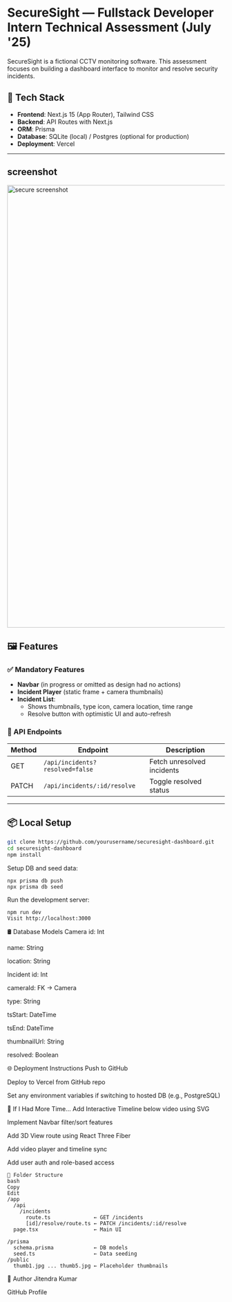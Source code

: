 # SecureSight — Fullstack Developer Intern Technical Assessment (July '25)

SecureSight is a fictional CCTV monitoring software. This assessment focuses on building a dashboard interface to monitor and resolve security incidents.

## 🔧 Tech Stack

- **Frontend**: Next.js 15 (App Router), Tailwind CSS
- **Backend**: API Routes with Next.js
- **ORM**: Prisma
- **Database**: SQLite (local) / Postgres (optional for production)
- **Deployment**: Vercel

---
## screenshot
<img width="1536" height="1024" alt="secure screenshot" src="https://github.com/user-attachments/assets/4154f001-bf26-47c1-9a7d-7b972633a921" />


## 🖼 Features

### ✅ Mandatory Features
- **Navbar** (in progress or omitted as design had no actions)
- **Incident Player** (static frame + camera thumbnails)
- **Incident List**:
  - Shows thumbnails, type icon, camera location, time range
  - Resolve button with optimistic UI and auto-refresh

### 🧪 API Endpoints

| Method | Endpoint                         | Description                    |
|--------|----------------------------------|--------------------------------|
| GET    | `/api/incidents?resolved=false` | Fetch unresolved incidents     |
| PATCH  | `/api/incidents/:id/resolve`    | Toggle resolved status         |

---

## 📦 Local Setup

```bash
git clone https://github.com/yourusername/securesight-dashboard.git
cd securesight-dashboard
npm install
```
Setup DB and seed data:
```
npx prisma db push
npx prisma db seed
```
Run the development server:
```
npm run dev
Visit http://localhost:3000
```
🛢 Database Models
Camera
id: Int

name: String

location: String

Incident
id: Int

cameraId: FK → Camera

type: String

tsStart: DateTime

tsEnd: DateTime

thumbnailUrl: String

resolved: Boolean

🌐 Deployment Instructions
Push to GitHub

Deploy to Vercel from GitHub repo

Set any environment variables if switching to hosted DB (e.g., PostgreSQL)

🧠 If I Had More Time...
Add Interactive Timeline below video using SVG

Implement Navbar filter/sort features

Add 3D View route using React Three Fiber

Add video player and timeline sync

Add user auth and role-based access
```
📁 Folder Structure
bash
Copy
Edit
/app
  /api
    /incidents
      route.ts              ← GET /incidents
      [id]/resolve/route.ts ← PATCH /incidents/:id/resolve
  page.tsx                  ← Main UI

/prisma
  schema.prisma             ← DB models
  seed.ts                   ← Data seeding
/public
  thumb1.jpg ... thumb5.jpg ← Placeholder thumbnails
```

👤 Author
Jitendra Kumar

GitHub Profile

